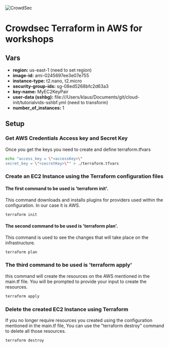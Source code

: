 ![CrowdSec](https://app.crowdsec.net/vectors/crowdsec.svg "CrowdSec Logo") 
# Crowdsec Terraform in AWS for workshops
## Vars
- **region:** us-east-1 (need to set region)
- **image-id:** ami-0245697ee3e07e755
- **instance-type:** t2.nano, t2.micro
- **security-group-ids:** sg-08ed5268bfc2d63a3
- **key-name:** MyEC2KeyPair
- **user-data (sshbg):** file:///Users/klaus/Documents/git/cloud-init/tutorialvids-sshbf.yml (need to transform)
- **number_of_instances:** 1

## Setup
### Get AWS Credentials Access key and Secret Key
Once you get the keys you need to create and define terraform.tfvars
```sh
echo "access_key = \"<accessKey>\"
secret_key = \"<secretKey>\"" > ./terraform.tfvars
```
### Create an EC2 Instance using the Terraform configuration files
#### The first command to be used is 'terraform init'.
This command downloads and installs plugins for providers used within the configuration. In our case it is AWS.
```sh
terraform init
```
#### The second command to be used is 'terraform plan'.
This command is used to see the changes that will take place on the infrastructure.
```sh
terraform plan
```
### The third command to be used is 'terraform apply'
this command will create the resources on the AWS mentioned in the main.tf file.
You will be prompted to provide your input to create the resources.
```sh
terraform apply
```
### Delete the created EC2 Instance using Terraform
If you no longer require resources you created using the configuration mentioned in the main.tf file, You can use the "terraform destroy" command to delete all those resources.
```sh
terraform destroy
```